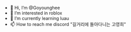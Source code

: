 - 👋 Hi, I’m @Goyounghee
- 👀 I’m interested in roblox
- 🌱 I’m currently learning luau
- 📫 How to reach me discord "길거리에 돌아다니는 고영희"

<!---
Goyounghee/Goyounghee is a ✨ special ✨ repository because its `README.md` (this file) appears on your GitHub profile.
You can click the Preview link to take a look at your changes.
--->
